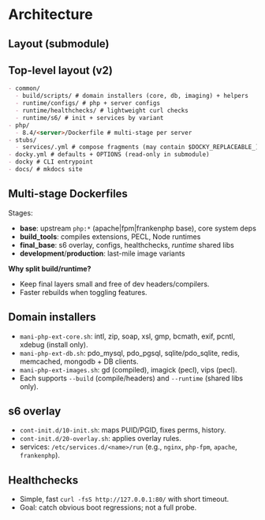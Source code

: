 # Architecture


## Layout (submodule)

## Top-level layout (v2)
```md
- common/
  - build/scripts/ # domain installers (core, db, imaging) + helpers
  - runtime/configs/ # php + server configs
  - runtime/healthchecks/ # lightweight curl checks
  - runtime/s6/ # init + services by variant
- php/
  - 8.4/<server>/Dockerfile # multi-stage per server
- stubs/
  - services/.yml # compose fragments (may contain $DOCKY_REPLACEABLE_)
- docky.yml # defaults + OPTIONS (read-only in submodule)
- docky # CLI entrypoint
- docs/ # mkdocs site
```

## Multi-stage Dockerfiles
Stages:
- **base**: upstream `php:*` (apache|fpm|frankenphp base), core system deps
- **build_tools**: compiles extensions, PECL, Node runtimes
- **final_base**: s6 overlay, configs, healthchecks, *runtime* shared libs
- **development**/**production**: last-mile image variants

**Why split build/runtime?**

- Keep final layers small and free of dev headers/compilers.
- Faster rebuilds when toggling features.

## Domain installers

- `mani-php-ext-core.sh`: intl, zip, soap, xsl, gmp, bcmath, exif, pcntl, xdebug (install only).
- `mani-php-ext-db.sh`: pdo_mysql, pdo_pgsql, sqlite/pdo_sqlite, redis, memcached, mongodb + DB clients.
- `mani-php-ext-images.sh`: gd (compiled), imagick (pecl), vips (pecl).
- Each supports `--build` (compile/headers) and `--runtime` (shared libs only).

## s6 overlay

- `cont-init.d/10-init.sh`: maps PUID/PGID, fixes perms, history.
- `cont-init.d/20-overlay.sh`: applies overlay rules.
- services: `/etc/services.d/<name>/run` (e.g., `nginx`, `php-fpm`, `apache`, `frankenphp`).

## Healthchecks

- Simple, fast `curl -fsS http://127.0.0.1:80/` with short timeout.
- Goal: catch obvious boot regressions; not a full probe.


